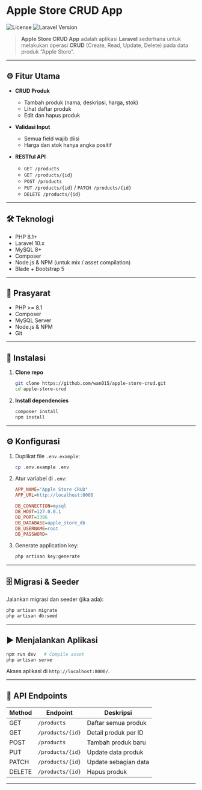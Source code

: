 # Apple Store CRUD App

![License](https://img.shields.io/badge/License-MIT-blue.svg) ![Laravel Version](https://img.shields.io/badge/Laravel-10.x-orange.svg)

> **Apple Store CRUD App** adalah aplikasi **Laravel** sederhana untuk melakukan operasi **CRUD** (Create, Read, Update, Delete) pada data produk “Apple Store”.


---

## ⚙️ Fitur Utama

* **CRUD Produk**

  * Tambah produk (nama, deskripsi, harga, stok)
  * Lihat daftar produk
  * Edit dan hapus produk
* **Validasi Input**

  * Semua field wajib diisi
  * Harga dan stok hanya angka positif
* **RESTful API**

  * `GET /products`
  * `GET /products/{id}`
  * `POST /products`
  * `PUT /products/{id}` / `PATCH /products/{id}`
  * `DELETE /products/{id}`

---

## 🛠️ Teknologi

* PHP 8.1+
* Laravel 10.x
* MySQL 8+
* Composer
* Node.js & NPM (untuk mix / asset compilation)
* Blade + Bootstrap 5

---

## 🔢 Prasyarat

* PHP >= 8.1
* Composer
* MySQL Server
* Node.js & NPM
* Git

---

## 🚀 Instalasi

1. **Clone repo**

   ```bash
   git clone https://github.com/wan015/apple-store-crud.git
   cd apple-store-crud
   ```
2. **Install dependencies**

   ```bash
   composer install
   npm install
   ```

---

## ⚙️ Konfigurasi

1. Duplikat file `.env.example`:

   ```bash
   cp .env.example .env
   ```
2. Atur variabel di `.env`:

   ```ini
   APP_NAME="Apple Store CRUD"
   APP_URL=http://localhost:8000

   DB_CONNECTION=mysql
   DB_HOST=127.0.0.1
   DB_PORT=3306
   DB_DATABASE=apple_store_db
   DB_USERNAME=root
   DB_PASSWORD=
   ```
3. Generate application key:

   ```bash
   php artisan key:generate
   ```

---

## 🗄️ Migrasi & Seeder

Jalankan migrasi dan seeder (jika ada):

```bash
php artisan migrate
php artisan db:seed
```

---

## ▶️ Menjalankan Aplikasi

```bash
npm run dev   # Compile asset
php artisan serve
```

Akses aplikasi di `http://localhost:8000/`.

---

## 📡 API Endpoints

| Method | Endpoint         | Deskripsi            |
| ------ | ---------------- | -------------------- |
| GET    | `/products`      | Daftar semua produk  |
| GET    | `/products/{id}` | Detail produk per ID |
| POST   | `/products`      | Tambah produk baru   |
| PUT    | `/products/{id}` | Update data produk   |
| PATCH  | `/products/{id}` | Update sebagian data |
| DELETE | `/products/{id}` | Hapus produk         |

---
